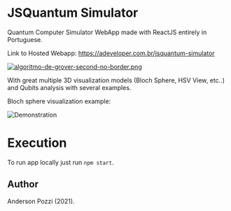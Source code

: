 # JSQuantum Simulator

Quantum Computer Simulator WebApp made with ReactJS entirely in Portuguese. 

Link to Hosted Webapp: https://adeveloper.com.br/jsquantum-simulator

[![algoritmo-de-grover-second-no-border.png](https://i.postimg.cc/yNCCvyBT/algoritmo-de-grover-second-no-border.png)](https://postimg.cc/SndPK8nX)

With great multiple 3D visualization models (Bloch Sphere, HSV View, etc..) and Qubits analysis with several examples.

Bloch sphere visualization example:

![Demonstration](https://s6.gifyu.com/images/Animationba0b64f7bdbe1e36.gif)

# Execution

To run app locally just run `npm start`.

## Author

Anderson Pozzi (2021).

